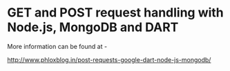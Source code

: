 GET and POST request handling with Node.js, MongoDB and DART
============================================================

More information can be found at -

http://www.phloxblog.in/post-requests-google-dart-node-js-mongodb/
